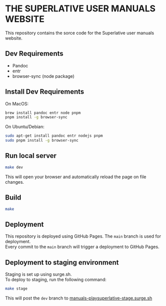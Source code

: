 THE SUPERLATIVE USER MANUALS WEBSITE
====================================

This repository contains the sorce code for the Superlative user manuals website.


## Dev Requirements

- Pandoc
- entr
- browser-sync (node package)


## Install Dev Requirements

On MacOS:

```bash
brew install pandoc entr node pnpm
pnpm install -g browser-sync
```

On Ubuntu/Debian:

```bash
sudo apt-get install pandoc entr nodejs pnpm
sudo pnpm install -g browser-sync
```


## Run local server

```bash
make dev
```

This will open your browser and automatically reload the page on file changes.


## Build

```bash
make
```


## Deployment

This repository is deployed using GitHub Pages. The `main` branch is used for deployment.  
Every commit to the `main` branch will trigger a deployment to GitHub Pages.

## Deployment to staging environment

Staging is set up using surge.sh.  
To deploy to staging, run the following command:

```bash
make stage
```

This will post the `dev` branch to [manuals-playsuperlative-stage.surge.sh](https://manuals-playsuperlative-stage.surge.sh)
